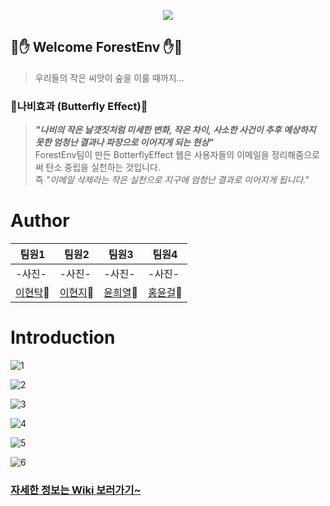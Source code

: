 <p align="center"><img src = "https://user-images.githubusercontent.com/104816234/190887095-2abf0cf6-ec82-4a69-8350-c1b63f60bbf6.png"></p>

## 🌲✋ Welcome ForestEnv ✋🌲

> 우리들의 작은 씨앗이 숲을 이룰 때까지...

### 🦋나비효과 (Butterfly Effect)🦋

> **_"나비의 작은 날갯짓처럼 미세한 변화, 작은 차이, 사소한 사건이 추후 예상하지 못한 엄청난 결과나 파장으로 이어지게 되는 현상"_** <br>
> ForestEnv팀이 만든 BotterflyEffect 웹은 사용자들의 이메일을 정리해줌으로써 탄소 중립을 실천하는 것입니다.<br>
> 즉 _"이메일 삭제라는 작은 실천으로 지구에 엄청난 결과로 이어지게 됩니다."_

# Author
|팀원1|팀원2|팀원3|팀원4|
|----|----|----|----|
|-사진-|-사진-|-사진-|-사진-|     
|[이현탁](https://github.com/Takorean)🌳|[이현지](https://github.com/leehj24)🌲|[윤희열](https://github.com/dbsgmlduf)🎋|[홍윤걸](https://github.com/yoongul0928)🌴|

# Introduction

![1](https://user-images.githubusercontent.com/104816234/190846561-566caef5-9130-4de1-8f41-bba5f9e19449.png)

![2](https://user-images.githubusercontent.com/104816234/190846626-d3e0f909-18cb-45b1-8dd9-2bb496c285f8.png)

![3](https://user-images.githubusercontent.com/104816234/190846635-225c881a-2b13-4f69-866d-dec61b263b7f.png)

![4](https://user-images.githubusercontent.com/104816234/190846647-8b897ee9-df4a-44b1-8667-4c3c3803a722.png)

![5](https://user-images.githubusercontent.com/104816234/190846656-80a78753-a44d-47cb-94ba-97e0f6b484be.png)

![6](https://user-images.githubusercontent.com/104816234/190846664-8a06f9a7-1673-44b4-9b6a-508d0fc59588.png)


### [자세한 정보는 Wiki 보러가기~](https://github.com/ForestEnv/ButterflyEffect_emailCleaner/wiki)
